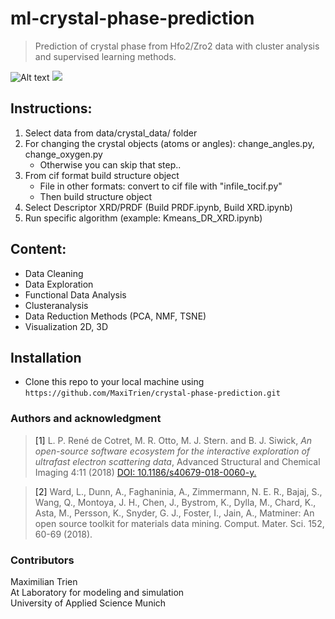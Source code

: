 # ml-crystal-phase-prediction

> Prediction of crystal phase from Hfo2/Zro2 data with cluster analysis and supervised learning methods.

![Alt text](docs/recording.gif.png "Clusteranalysis")
![](docs/recording.gif.png)
## Instructions: 

1. Select data from data/crystal_data/ folder
2. For changing the crystal objects (atoms or angles): change_angles.py, change_oxygen.py
    - Otherwise you can skip that step..
3. From cif format build structure object
    - File in other formats: convert to cif file with "infile_tocif.py"
    - Then build structure object
3. Select Descriptor XRD/PRDF (Build PRDF.ipynb, Build XRD.ipynb)
4. Run specific algorithm (example: Kmeans_DR_XRD.ipynb)

## Content: 
 
 - Data Cleaning
 - Data Exploration
 - Functional Data Analysis
 - Clusteranalysis
 - Data Reduction Methods (PCA, NMF, TSNE)
 - Visualization 2D, 3D
 
 ## Installation
 - Clone this repo to your local machine using `https://github.com/MaxiTrien/crystal-phase-prediction.git`

### Authors and acknowledgment

><a id="1">[1]</a> L. P. René de Cotret, M. R. Otto, M. J. Stern. and B. J. Siwick, *An open-source software ecosystem for the interactive exploration of ultrafast electron scattering data*, Advanced Structural and Chemical Imaging 4:11 (2018) [DOI: 10.1186/s40679-018-0060-y.](https://ascimaging.springeropen.com/articles/10.1186/s40679-018-0060-y)

><a id="2">[2]</a> Ward, L., Dunn, A., Faghaninia, A., Zimmermann, N. E. R., Bajaj, S., Wang, Q.,
Montoya, J. H., Chen, J., Bystrom, K., Dylla, M., Chard, K., Asta, M., Persson,
K., Snyder, G. J., Foster, I., Jain, A., Matminer: An open source toolkit for
materials data mining. Comput. Mater. Sci. 152, 60-69 (2018).

### Contributors
Maximilian Trien \
At Laboratory for modeling and simulation \
University of Applied Science Munich 
